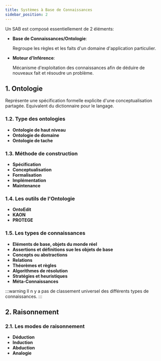 ```yaml
---
title: Systèmes à Base de Connaissances
sidebar_position: 2
---
```


Un SAB est composé essentiellement de 2 éléments:

- **Base de Connaissances/Ontologie**:

  Regroupe les règles et les faits d'un domaine d'application particulier.

- **Moteur d'Inférence**:

  Mécanisme d'exploitation des connaissances afin de déduire de nouveaux fait et résoudre un problème.

## 1. Ontologie

Représente une spécification formelle explicite d'une conceptualisation partagée. Equivalent du dictionnaire pour le langage.

### 1.2. Type des ontologies

- **Ontologie de haut niveau**
- **Ontologie de domaine**
- **Ontologie de tache**

### 1.3. Méthode de construction

- **Spécification**
- **Conceptualisation**
- **Formalisation**
- **Implémentation**
- **Maintenance**

### 1.4. Les outils de l'Ontologie

- **OntoEdit**
- **KAON**
- **PROTEGE**

### 1.5. Les types de connaissances

- **Eléments de base, objets du monde réel**
- **Assertions et définitions sue les objets de base**
- **Concepts ou abstractions**
- **Relations**
- **Théorèmes et règles**
- **Algorithmes de résolution**
- **Stratégies et heuristiques**
- **Méta-Connaissances**

:::warning
Il n y a pas de classement universel des différents types de connaissances.
:::

## 2. Raisonnement

### 2.1. Les modes de raisonnement

- **Déduction**
- **Induction**
- **Abduction**
- **Analogie**
